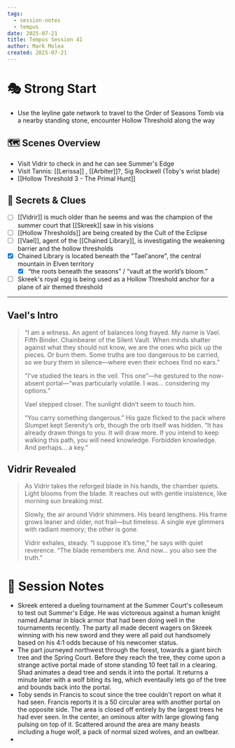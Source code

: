 ```yaml
---
tags:
  - session-notes
  - tempus
date: 2025-07-21
title: Tempus Session 41
author: Mark Molea
created: 2025-07-21
---
```

# 🎭 Strong Start

- Use the leyline gate network to travel to the Order of Seasons Tomb via a nearby standing stone, encounter Hollow Threshold along the way

## 🗺 Scenes Overview

- Visit Vidrir to check in and he can see Summer's Edge
- Visit Tannis: [[Lerissa]] , [[Arbiter]]?, Sig Rockwell (Toby's wrist blade)
- [[Hollow Threshold 3 - The Primal Hunt]]

## 🔑 Secrets & Clues

- [ ] [[Vidrir]] is much older than he seems and was the champion of the summer court that [[Skreek]] saw in his visions
- [ ] [[Hollow Thresholds]] are being created by the Cult of the Eclipse
- [ ] [[Vael]], agent of the [[Chained Library]], is investigating the weakening barrier and the hollow thresholds
- [x] Chained Library is located beneath the "Tael'anore", the central mountain in Elven territory
	- [x] “the roots beneath the seasons” / “vault at the world’s bloom.”
- [ ] Skreek's royal egg is being used as a Hollow Threshold anchor for a plane of air themed threshold

---
## Vael's Intro

> “I am a witness. An agent of balances long frayed. My name is Vael. Fifth Binder. Chainbearer of the Silent Vault. When minds shatter against what they should not know, we are the ones who pick up the pieces. Or burn them. Some truths are too dangerous to be carried, so we bury them in silence—where even their echoes find no ears.”
> 
> "I’ve studied the tears in the veil. This one”—he gestured to the now-absent portal—“was particularly volatile. I was… considering my options.”
> 
> Vael stepped closer. The sunlight didn’t seem to touch him.
>  
> “You carry something dangerous.” His gaze flicked to the pack where Slumpet kept Serenity’s orb, though the orb itself was hidden. “It has already drawn things to you. It will draw more. If you intend to keep walking this path, you will need knowledge. Forbidden knowledge. And perhaps... a key.”

## Vidrir Revealed

> As Vidrir takes the reforged blade in his hands, the chamber quiets. Light blooms from the blade. It reaches out with gentle insistence, like morning sun breaking mist. 
> 
> Slowly, the air around Vidrir shimmers. His beard lengthens. His frame grows leaner and older, not frail—but timeless. A single eye glimmers with radiant memory; the other is gone.
> 
> Vidrir exhales, steady. “I suppose it’s time,” he says with quiet reverence. “The blade remembers me. And now… you also see the truth.”


# 📝 Session Notes

- Skreek entered a dueling tournament at the Summer Court's colleseum to test out Summer's Edge.  He was victoreous against a human knight named Adamar in black armor that had been doing well in the tournaments recently.  The party all made decent wagers on Skreek winning with his new sword and they were all paid out handsomely based on his 4:1 odds because of his newcomer status.
- The part journeyed northwest through the forest, towards a giant birch tree and the Spring Court.  Before they reach the tree, they come upon a strange active portal made of stone standing 10 feet tall in a clearing.  Shad animates a dead tree and sends it into the portal.  It returns a minute later with a wolf biting its leg, which eventaully lets go of the tree and bounds back into the portal.
- Toby sends in Francis to scout since the tree couldn't report on what it had seen.  Francis reports it is a 50 circular area with another portal on the opposite side.  The area is closed off entirely by the largest trees he had ever seen.  In the center, an ominous alter with large glowing fang pulsing on top of it.  Scattered around the area are many beasts including a huge wolf, a pack of normal sized wolves, and an owlbear.
- 
